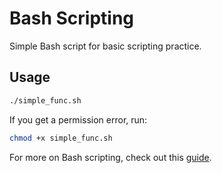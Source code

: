 
# Bash Scripting  

Simple Bash script for basic scripting practice.  

## Usage  
```sh  
./simple_func.sh  
```  

If you get a permission error, run:  
```sh  
chmod +x simple_func.sh  
```  

For more on Bash scripting, check out this [guide](https://medium.com/analytics-vidhya/getting-started-with-shell-scripting-9d9169a03c8a).  
